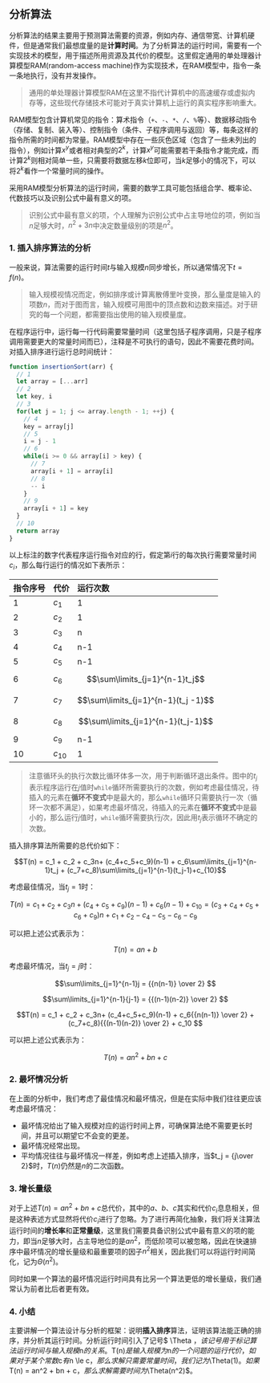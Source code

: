 ## 分析算法

分析算法的结果主要用于预测算法需要的资源，例如内存、通信带宽、计算机硬件，但是通常我们最想度量的是**计算时间**。为了分析算法的运行时间，需要有一个实现技术的模型，用于描述所用资源及其代价的模型。这里假定通用的单处理器计算模型RAM(random-access machine)作为实现技术，在RAM模型中，指令一条一条地执行，没有并发操作。

> 通用的单处理器计算模型RAM在这里不指代计算机中的高速缓存或虚拟内存等，这些现代存储技术可能对于真实计算机上运行的真实程序影响重大。

RAM模型包含计算机常见的指令：算术指令（`+`、`-`、`*`、`/`、`%`等）、数据移动指令（存储、复制、装入等）、控制指令（条件、子程序调用与返回）等，每条这样的指令所需的时间都为常量。RAM模型中存在一些灰色区域（包含了一些未列出的指令），例如计算$x^y$或者相对典型的$2^k$，计算$x^y$可能需要若干条指令才能完成，而计算$2^k$则相对简单一些，只需要将数据左移$k$位即可，当$k$足够小的情况下，可以将$2^k$看作一个常量时间的操作。


采用RAM模型分析算法的运行时间，需要的数学工具可能包括组合学、概率论、代数技巧以及识别公式中最有意义的项。

> 识别公式中最有意义的项，个人理解为识别公式中占主导地位的项，例如当$n$足够大时，$n^2 + 3n$中决定数量级别的项是$n^2$。

### 1. 插入排序算法的分析

一般来说，算法需要的运行时间$t$与输入规模$n$同步增长，所以通常情况下$t=f(n)$。

> 输入规模视情况而定，例如排序或计算离散傅里叶变换，那么量度是输入的项数$n$，而对于图而言，输入规模可用图中的顶点数和边数来描述。对于研究的每一个问题，都需要指出使用的输入规模量度。

在程序运行中，运行每一行代码需要常量时间（这里包括子程序调用，只是子程序调用需要更大的常量时间而已），注释是不可执行的语句，因此不需要花费时间。对插入排序进行运行总时间统计：

``` javascript
function insertionSort(arr) {
  // 1
  let array = [...arr] 
  // 2
  let key, i
  // 3
  for(let j = 1; j <= array.length - 1; ++j) {
    // 4
    key = array[j]
    // 5
    i = j - 1
    // 6
    while(i >= 0 && array[i] > key) {
      // 7
      array[i + 1] = array[i]
      // 8
      -- i
    }
    // 9
    array[i + 1] = key
  }
  // 10
  return array
}
```

以上标注的数字代表程序运行指令对应的行，假定第$i$行的每次执行需要常量时间$c_i$，那么每行运行的情况如下表所示：

| 指令序号     |     代价|   运行次数| 
| :-------- | :--------| :------ |
| 1 |   $c_1$ |  1 |
| 2 |   $c_2$ |  1|
| 3 |   $c_3$|  n |
| 4 |   $c_4$|  n-1 |
| 5 |   $c_5$|  n-1 |
| 6 |   $c_6$| $$\sum\limits_{j=1}^{n-1}t_j$$  |
| 7 |   $c_7$|  $$\sum\limits_{j=1}^{n-1}(t_j -1)$$|
| 8 |   $c_8$|  $$\sum\limits_{j=1}^{n-1}(t_j-1)$$|
| 9 |   $c_9$|  n-1 |
| 10 |   $c_{10}$|  1 |

> 注意循环头的执行次数比循环体多一次，用于判断循环退出条件。图中的$t_j$表示程序运行在$j$值时`while`循环所需要执行的次数，例如考虑最佳情况，待插入的元素在**循环不变式**中是最大的，那么`while`循环只需要执行一次（循环一次都不满足），如果考虑最坏情况，待插入的元素在**循环不变式**中是最小的，那么运行$j$值时，`while`循环需要执行$j$次，因此用$t_j$表示循环不确定的次数。


插入排序算法所需要的总代价如下：

$$T(n) = c_1 + c_2 + c_3n+ (c_4+c_5+c_9)(n-1) + c_6\sum\limits_{j=1}^{n-1}t_j + (c_7+c_8)\sum\limits_{j=1}^{n-1}(t_j-1)+c_{10}$$


考虑最佳情况，当$t_j = 1$时：

$$T(n) = c_1 + c_2 + c_3n+ (c_4+c_5+c_9)(n-1) + c_6(n-1) +c_{10} =  (c_3+c_4+c_5+c_6+c_9) n+ c_1 + c_2 - c_4 - c_5 - c_6 - c_9$$ 

可以把上述公式表示为：

$$T(n) = an + b$$ 

考虑最坏情况，当$t_j = j$时：

$$\sum\limits_{j=1}^{n-1}j =  {{n(n-1)} \over 2}  $$

$$\sum\limits_{j=1}^{n-1}{j-1} =  {{(n-1)(n-2)} \over 2}  $$


$$T(n) = c_1 + c_2 + c_3n+ (c_4+c_5+c_9)(n-1)  + c_6{{n(n-1)} \over 2}  + (c_7+c_8){{(n-1)(n-2)} \over 2} + c_10 $$ 

可以把上述公式表示为：

$$T(n) = an^2 + bn + c$$ 

### 2. 最坏情况分析

在上面的分析中，我们考虑了最佳情况和最坏情况，但是在实际中我们往往更应该考虑最坏情况：

- 最坏情况给出了输入规模对应的运行时间上界，可确保算法绝不需要更长时间，并且可以期望它不会变的更差。
- 最坏情况经常出现。
- 平均情况往往与最坏情况一样差，例如考虑上述插入排序，当$t_j = {j\over 2}$时，$T(n)$仍然是$n$的二次函数。

### 3. 增长量级

对于上述$T(n) = an^2 + bn + c$总代价，其中的$a、b、c$其实和代价$c_i$息息相关，但是这种表述方式显然将代价$c_i$进行了忽略。为了进行再简化抽象，我们将关注算法运行时间的**增长率**和**正常量级**，这里我们需要具备识别公式中最有意义的项的能力，即当$n$足够大时，占主导地位的是$an^2$，而低阶项可以被忽略，因此在快速排序中最坏情况的增长量级和最重要项的因子$n^2$相关，因此我们可以将运行时间简化，记为$\Theta(n^2)$。

同时如果一个算法的最坏情况运行时间具有比另一个算法更低的增长量级，我们通常认为前者比后者更有效。

### 4. 小结

主要讲解一个算法设计与分析的框架：说明**插入排序**算法，证明该算法能正确的排序，并分析其运行时间。分析运行时间引入了记号$ \Theta $，该记号用于标记算法运行时间与输入规模$n$的关系。$T(n)$是输入规模为$n$的一个问题的运行代价，如果对于某个常数$c$有$n \le c$，那么求解只需要常量时间，我们记为$\Theta(1)$。如果$T(n) = an^2 + bn + c$，那么求解需要时间为$\Theta(n^2)$。
